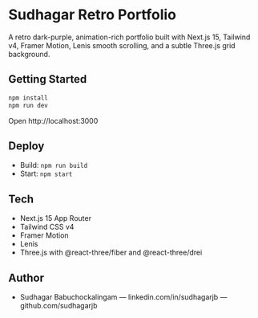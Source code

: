 # Sudhagar Retro Portfolio

A retro dark-purple, animation-rich portfolio built with Next.js 15, Tailwind v4, Framer Motion, Lenis smooth scrolling, and a subtle Three.js grid background.

## Getting Started

```bash
npm install
npm run dev
```

Open http://localhost:3000

## Deploy

- Build: `npm run build`
- Start: `npm start`

## Tech
- Next.js 15 App Router
- Tailwind CSS v4
- Framer Motion
- Lenis
- Three.js with @react-three/fiber and @react-three/drei

## Author
- Sudhagar Babuchockalingam — linkedin.com/in/sudhagarjb — github.com/sudhagarjb
